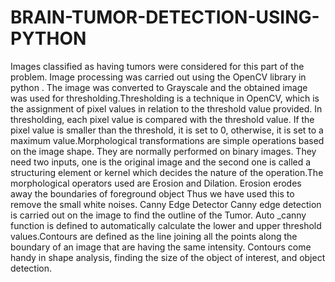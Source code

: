 # BRAIN-TUMOR-DETECTION-USING-PYTHON
Images classified as having tumors were considered for this part of the problem. Image processing was carried out using the OpenCV library in python .
The image was converted to Grayscale and the obtained image was used for thresholding.Thresholding is a technique in OpenCV, which is the assignment of pixel values in relation to the threshold value provided. In thresholding, each pixel value is compared with the threshold value. If the pixel value is smaller than the threshold, it is set to 0, otherwise, it is set to a maximum value.Morphological transformations are simple operations based on the image shape. They are normally performed on binary images. They need two inputs, one is the original image and the second one is called a structuring element or kernel which decides the nature of the operation.The morphological operators used are Erosion and Dilation.
Erosion erodes away the boundaries of foreground object Thus we have used this to remove the small white noises.
Canny Edge Detector
Canny edge detection is carried out on the image to find the outline of the Tumor. Auto _canny function is defined to automatically calculate the lower and upper threshold values.Contours are defined as the line joining all the points along the boundary of an image that are having the same intensity. Contours come handy in shape analysis, finding the size of the object of interest, and object detection.
